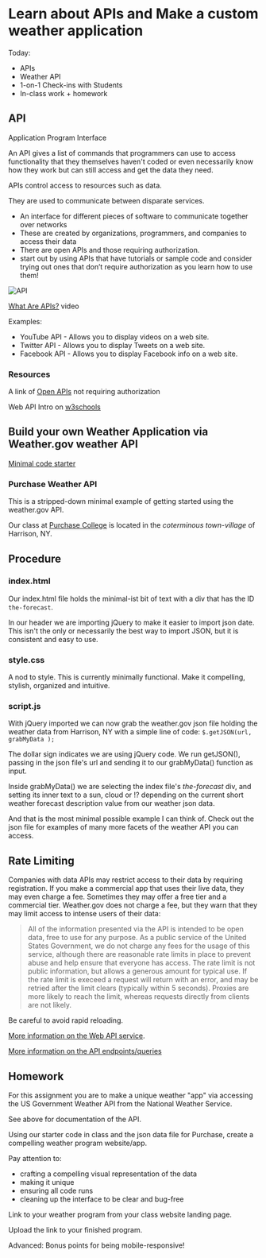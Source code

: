# Learn about APIs and Make a custom weather application

Today:
- APIs
- Weather API
- 1-on-1 Check-ins with Students
- In-class work + homework

## API

Application Program Interface

An API gives a list of commands that programmers can use to access functionality that they themselves haven't coded or even necessarily know how they work but can still access and get the data they need. 

APIs control access to resources such as data.

They are used to communicate between disparate services.

* An interface for different pieces of software to communicate together over networks
* These are created by organizations, programmers, and companies to access their data
* There are open APIs and those requiring authorization.
* start out by using APIs that have tutorials or sample code and consider trying out ones that don’t require authorization as you learn how to use them!

![API](http://lee2sman.github.io/intermediate-programming/images/api.png)

[What Are APIs?](https://www.youtube.com/watch?v=OVvTv9Hy91Q) video

Examples:

- YouTube API - Allows you to display videos on a web site.
- Twitter API - Allows you to display Tweets on a web site.
- Facebook API - Allows you to display Facebook info on a web site.

### Resources

A link of [Open APIs](https://github.com/public-apis/public-apis) not requiring authorization

Web API Intro on [w3schools](https://www.w3schools.com/js/js_api_intro.asp)

## Build your own Weather Application via Weather.gov weather API

[Minimal code starter](https://glitch.com/~purchase-weather-api)

### Purchase Weather API

This is a stripped-down minimal example of getting started using the weather.gov API.

Our class at [Purchase College](https://purchase.edu) is located in the *coterminous town-village* of Harrison, NY. 

## Procedure

### index.html

Our index.html file holds the minimal-ist bit of text with a div that has the ID ```the-forecast```.

In our header we are importing jQuery to make it easier to import json date. This isn't the only or necessarily the best way to import JSON, but it is consistent and easy to use.

### style.css

A nod to style. This is currently minimally functional. Make it compelling, stylish, organized and intuitive.

### script.js

With jQuery imported we can now grab the weather.gov json file holding the weather data from Harrison, NY with a simple line of code: 
```$.getJSON(url, grabMyData );```

The dollar sign indicates we are using jQuery code. We run getJSON(), passing in the json file's url and sending it to our grabMyData() function as input.

Inside grabMyData() we are selecting the index file's *the-forecast* div, and setting its inner text to a sun, cloud or !? depending on the current short weather forecast description value from our weather json data.

And that is the most minimal possible example I can think of. Check out the json file for examples of many more facets of the weather API you can access.

## Rate Limiting

Companies with data APIs may restrict access to their data by requiring registration. If you make a commercial app that uses their live data, they may even charge a fee. Sometimes they may offer a free tier and a commercial tier. Weather.gov does not charge a fee, but they warn that they may limit access to intense users of their data:

> All of the information presented via the API is intended to be open data, free to use for any purpose. As a public service of the United States Government, we do not charge any fees for the usage of this service, although there are reasonable rate limits in place to prevent abuse and help ensure that everyone has access. The rate limit is not public information, but allows a generous amount for typical use. If the rate limit is execeed a request will return with an error, and may be retried after the limit clears (typically within 5 seconds). Proxies are more likely to reach the limit, whereas requests directly from clients are not likely.

Be careful to avoid rapid reloading.

[More information on the Web API service](https://www.weather.gov/documentation/services-web-api).

[More information on the API endpoints/queries](https://weather-gov.github.io/api/gridpoints)

## Homework

For this assignment you are to make a unique weather "app" via accessing the US Government Weather API from the National Weather Service.

See above for documentation of the API.

Using our starter code in class and the json data file for Purchase, create a compelling weather program website/app.

Pay attention to: 
* crafting a compelling visual representation of the data 
* making it unique 
* ensuring all code runs 
* cleaning up the interface to be clear and bug-free

Link to your weather program from your class website landing page.

Upload the link to your finished program.

Advanced: Bonus points for being mobile-responsive!
